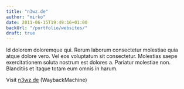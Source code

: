 ```yaml
---
title: "n3wz.de"
author: "mirko"
date: 2011-06-15T19:49:16+01:00
backUrl: "/portfolio/websites/"
draft: true
---
```


Id dolorem doloremque qui. Rerum laborum consectetur molestiae quia atque dolore vero. Vel eos voluptatum sit consectetur. Molestias saepe exercitationem soluta nostrum est dolores a. Pariatur molestiae non. Blanditiis et itaque totam eum omnis in harum.

Visit [n3wz.de](https://web.archive.org/web/20131206140611/http://www.n3wz.de/) (WaybackMachine)
